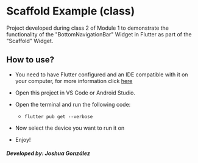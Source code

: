 # Scaffold Example (class)

Project developed during class 2 of Module 1 to demonstrate the functionality of the "BottomNavigationBar" Widget in Flutter as part of the "Scaffold" Widget.

## How to use?

- You need to have Flutter configured and an IDE compatible with it on your computer, for more information click [here](https://docs.flutter.dev)

- Open this project in VS Code or Android Studio.

- Open the terminal and run the following code:

  - `flutter pub get --verbose`

- Now select the device you want to run it on

- Enjoy!

##### Developed by: Joshua González
